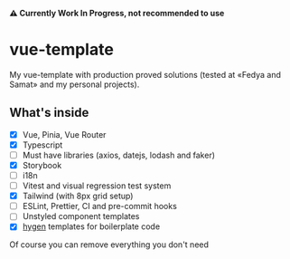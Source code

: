 **⚠️ Currently Work In Progress, not recommended to use**
# vue-template
My vue-template with production proved solutions (tested at «Fedya and Samat» and my personal projects).

## What's inside
- [X] Vue, Pinia, Vue Router
- [X] Typescript
- [ ] Must have libraries (axios, datejs, lodash and faker)
- [X] Storybook
- [ ] i18n
- [ ] Vitest and visual regression test system
- [X] Tailwind (with 8px grid setup)
- [ ] ESLint, Prettier, CI and pre-commit hooks
- [ ] Unstyled component templates
- [X] [hygen](https://github.com/jondot/hygen/) templates for boilerplate code

Of course you can remove everything you don't need
